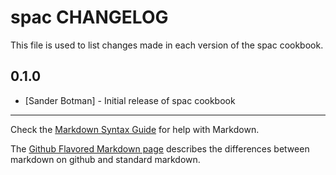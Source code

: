 spac CHANGELOG
=======================

This file is used to list changes made in each version of the spac cookbook.

0.1.0
-----
- [Sander Botman] - Initial release of spac cookbook

- - -
Check the [Markdown Syntax Guide](http://daringfireball.net/projects/markdown/syntax) for help with Markdown.

The [Github Flavored Markdown page](http://github.github.com/github-flavored-markdown/) describes the differences between markdown on github and standard markdown.
